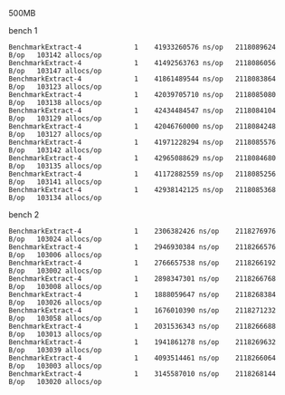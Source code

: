 500MB

bench 1

    BenchmarkExtract-4   	       1	41933260576 ns/op	2118089624 B/op	  103142 allocs/op
    BenchmarkExtract-4   	       1	41492563763 ns/op	2118086056 B/op	  103147 allocs/op
    BenchmarkExtract-4   	       1	41861489544 ns/op	2118083864 B/op	  103123 allocs/op
    BenchmarkExtract-4   	       1	42039705710 ns/op	2118085080 B/op	  103138 allocs/op
    BenchmarkExtract-4   	       1	42434484547 ns/op	2118084104 B/op	  103129 allocs/op
    BenchmarkExtract-4   	       1	42046760000 ns/op	2118084248 B/op	  103127 allocs/op
    BenchmarkExtract-4   	       1	41971228294 ns/op	2118085576 B/op	  103142 allocs/op
    BenchmarkExtract-4   	       1	42965088629 ns/op	2118084680 B/op	  103135 allocs/op
    BenchmarkExtract-4   	       1	41172882559 ns/op	2118085256 B/op	  103141 allocs/op
    BenchmarkExtract-4   	       1	42938142125 ns/op	2118085368 B/op	  103134 allocs/op

bench 2

    BenchmarkExtract-4   	       1	2306382426 ns/op	2118276976 B/op	  103024 allocs/op
    BenchmarkExtract-4   	       1	2946930384 ns/op	2118266576 B/op	  103006 allocs/op
    BenchmarkExtract-4   	       1	2766657538 ns/op	2118266192 B/op	  103002 allocs/op
    BenchmarkExtract-4   	       1	2898347301 ns/op	2118266768 B/op	  103008 allocs/op
    BenchmarkExtract-4   	       1	1888059647 ns/op	2118268384 B/op	  103026 allocs/op
    BenchmarkExtract-4   	       1	1676010390 ns/op	2118271232 B/op	  103058 allocs/op
    BenchmarkExtract-4   	       1	2031536343 ns/op	2118266688 B/op	  103013 allocs/op
    BenchmarkExtract-4   	       1	1941861278 ns/op	2118269632 B/op	  103039 allocs/op
    BenchmarkExtract-4   	       1	4093514461 ns/op	2118266064 B/op	  103003 allocs/op
    BenchmarkExtract-4   	       1	3145587010 ns/op	2118268144 B/op	  103020 allocs/op
